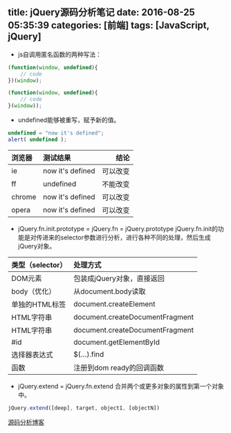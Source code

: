 title: jQuery源码分析笔记
date: 2016-08-25 05:35:39
categories: [前端]
tags: [JavaScript, jQuery]
---

- js自调用匿名函数的两种写法：
```javascript
(function(window, undefined){
    // code
})(window);

(function(window, undefined){
    // code
}(window));
```
	
- undefined能够被重写，赋予新的值。
```javascript
undefined = "now it's defined";
alert( undefined );
```
<!-- more -->
| 浏览器   | 测试结果            | 结论          |
| :------- |:------------------- | -------------:|
| ie       | now it's defined    | 可以改变      |
| ff       | undefined           | 不能改变      |
| chrome   | now it's defined    | 可以改变      |
| opera    | now it's defined    | 可以改变      |


- jQuery.fn.init.prototype = jQuery.fn = jQuery.prototype
jQuery.fn.init的功能是对传进来的selector参数进行分析，进行各种不同的处理，然后生成jQuery对象。

| 类型（selector）   | 处理方式                           |
| :-------------     |:---------------------------------- |
| DOM元素            | 包装成jQuery对象，直接返回         |
| body（优化）       | 从document.body读取                |
| 单独的HTML标签     | document.createElement             |
| HTML字符串         | document.createDocumentFragment    |
| HTML字符串         | document.createDocumentFragment    |
| #id                | document.getElementById            |
| 选择器表达式       | $(…).find                          |
| 函数               | 注册到dom ready的回调函数          |
		
				
- jQuery.extend = jQuery.fn.extend 
合并两个或更多对象的属性到第一个对象中。
```javascript
jQuery.extend([deep], target, object1, [objectN])
```

[源码分析博客](http://www.cnblogs.com/nuysoft/archive/2011/11/14/2248023.html)